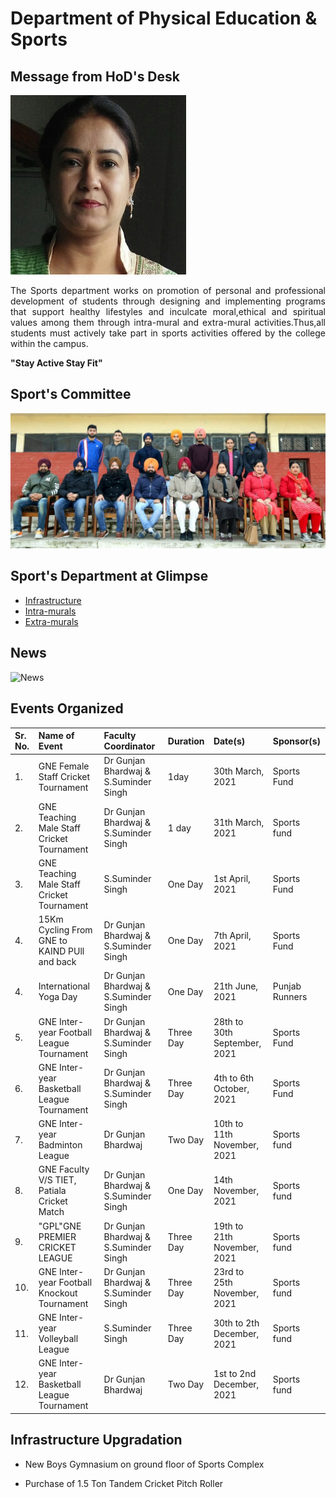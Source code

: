 # Department of Physical Education & Sports

## Message from HoD's Desk

![GB](Images/gunjan.jpg)

<p align=justify>
The Sports department works on promotion of personal and professional development of students through designing and implementing programs that support healthy lifestyles and inculcate moral,ethical and spiritual values among them through intra-mural and extra-mural activities.Thus,all students must actively take part in sports activities offered by the college within the campus.
</p>

**"Stay Active Stay Fit"**

## Sport's Committee

![1](Images/Committee.jpg)

## Sport's Department at Glimpse

- [Infrastructure](Infra.md)
- [Intra-murals](Intra.md)
- [Extra-murals](Extra.md)

## News

![News](Images/News/14.jpg)


## Events Organized   


| Sr. No. | Name of Event                                             | Faculty Coordinator           | Duration | Date(s)               | Sponsor(s) |
|:--------|:---------------------------------------------------------------|:------------------------------|:---------|:----------------------|:-----------|
| 1.       | GNE Female Staff Cricket Tournament| Dr Gunjan Bhardwaj & S.Suminder Singh | 1day | 30th March, 2021  | Sports Fund |
| 2.       | GNE Teaching Male Staff Cricket Tournament | Dr Gunjan Bhardwaj & S.Suminder Singh |1 day  | 31th March, 2021  | Sports fund |
|3.         | GNE Teaching Male Staff Cricket Tournament|  S.Suminder Singh | One Day |1st April, 2021  |Sports Fund |
|4.        | 15Km Cycling From GNE to KAIND PUll and back | Dr Gunjan Bhardwaj & S.Suminder Singh | One Day |7th April, 2021  | Sports Fund|
|4.        | International Yoga Day | Dr Gunjan Bhardwaj & S.Suminder Singh | One Day |21th June, 2021  | Punjab Runners |
|5.         |GNE Inter-year Football League Tournament  | Dr Gunjan Bhardwaj & S.Suminder Singh | Three Day |28th to 30th September, 2021  |Sports Fund|
|6.         |GNE Inter-year Basketball League Tournament | Dr Gunjan Bhardwaj & S.Suminder Singh | Three Day |4th to 6th October, 2021  | Sports Fund |
|7.         |GNE Inter-year Badminton League | Dr Gunjan Bhardwaj | Two Day |10th to 11th November, 2021  |Sports fund |
|8.         |GNE Faculty V/S TIET, Patiala Cricket Match | Dr Gunjan Bhardwaj & S.Suminder Singh | One Day |14th November, 2021  |Sports fund |
|9.         |"GPL"GNE PREMIER CRICKET LEAGUE| Dr Gunjan Bhardwaj & S.Suminder Singh | Three Day |19th to 21th November, 2021  |Sports fund |
|10.         |GNE Inter-year Football Knockout Tournament | Dr Gunjan Bhardwaj & S.Suminder Singh | Three Day |23rd to 25th November, 2021  |Sports fund |
|11.         |GNE Inter-year Volleyball League |  S.Suminder Singh | Three Day |30th to 2th December, 2021  |Sports fund |
|12.         |GNE Inter-year Basketball League Tournament | Dr Gunjan Bhardwaj | Two Day |1st to 2nd December, 2021  |Sports fund |



## Infrastructure Upgradation

-  New Boys Gymnasium on ground floor of Sports Complex  

- Purchase of 1.5 Ton Tandem Cricket Pitch Roller
